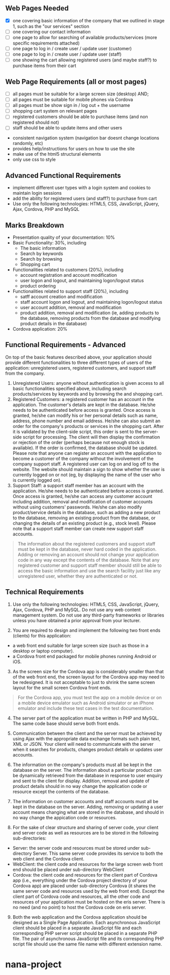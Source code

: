 
## Web Pages Needed
-  [x] one covering basic information of the company that we outlined in stage 1, such as the "our services" section 
-  [ ] one covering our contact information
-  [ ] one page to allow for searching of available products/services (more specific requirements attached)
-  [ ] one page to log in / create user / update user (customer)
-  [ ] one page to log in / create user / update user (staff)
-  [ ] one showing the cart allowing registered users (and maybe staff?) to purchase items from their cart

## Web Page Requirements (all or most pages)
- [ ] all pages must be suitable for a large screen size (desktop) AND;
- [ ] all pages must be suitable for mobile phones via Cordova
- [ ] all pages must be show sign in / log out + the username
- [ ] shopping cart system on relevant pages
- [ ] registered customers should be able to purchase items (and non registered should not)
- [ ] staff should be able to update items and other users
- consistent navigation system (navigation bar doesnt change locations randomly, etc)
- provides help/instructions for users on how to use the site
- make use of the html5 structural elements
- only use css to style

## Advanced Functional Requirements
- implement different user types with a login system and cookies to maintain login sessions
- add the ability for registered users (and staff?) to purchase from cart
- Use only the following technologies: HTML5, CSS, JavaScript, jQuery, Ajax, Cordova, PHP and MySQL


## Marks Breakdown
- Presentation quality of your documentation: 10%
- Basic Functionality: 30%, including
  - The basic information
  - Search by keywords
  - Search by browsing
  - Shopping cart
- Functionalities related to customers (20%), including
  - account registration and account modification
  - user logon and logout, and maintaining logon/logout status
  - product ordering
- Functionalities related to support staff (20%), including
  - satff account creation and modification
  - staff account logon and logout, and maintaining logon/logout status
  - user account addition, removal and modification
  - product addition, removal and modification (ie, adding products to the database, removing products from the database and modifying product details in the database)
- Cordova application: 20%


## Functional Requirements - Advanced
On top of the basic features described above, your application should provide different functionalities to three different types of users of the application: unregistered users, registered customers, and support staff from the company.

1. Unregistered Users: anyone without authentication is given access to all basic functionalities specified above, including search products/services by keywords and by browsing the and shopping cart.
2. Registered Customers: a registered customer has an account in the application. The customer's details are kept in the database. He/she needs to be authenticated before access is granted. Once access is granted, he/she can modify his or her personal details such as name, address, phone number and email address. He/she can also submit an order for the company's products or services in the shopping cart. After it is validated by the client-side script, this order is sent to the server-side script for processing. The client will then display the confirmation or rejection of the order (perhaps because not enough stock is available). If the order is confirmed, the database should be updated. Please note that anyone can register an account with the application to become a customer of the company without the involvement of the company support staff. A registered user can log on and log off to the website. The website should maintain a sign to show whether the user is currently logged on or not (eg, by displaying the name of the user who is currently logged on).
3. Support Staff: a support staff member has an account with the application. He/she needs to be authenticated before access is granted. Once access is granted, he/she can access any customer account including addition, removal and modification of customer accounts without using customers' passwords. He/she can also modify product/service details in the database, such as adding a new product to the database, removing an existing product from the database, or changing the details of an existing product (e.g., stock level). Please note that a support staff member can create new support staff accounts.
> The information about the registered customers and support staff must be kept in the database, never hard coded in the application. Adding or removing an account should not change your application code in any way except the contents of the database.
Note that any registered customer and support staff member should still be able to access the basic information and use the search facility just like any unregistered user, whether they are authenticated or not.


## Technical Requirements
1. Use only the following technologies: HTML5, CSS, JavaScript, jQuery, Ajax, Cordova, PHP and MySQL. Do not use any web content management system. Do not use any third-party frameworks or libraries unless you have obtained a prior approval from your lecturer.

2. You are required to design and implement the following two front ends (clients) for this application:
  - a web front end suitable for large screen size (such as those in a desktop or laptop computer).
  - a Cordova front end packaged for mobile phones running Android or iOS.

3. As the screen size for the Cordova app is considerably smaller than that of the web front end, the screen layout for the Cordova app may need to be redesigned. It is not acceptable to just to shrink the same screen layout for the small screen Cordova front ends.
> For the Cordova app, you must test the app on a mobile device or on a mobile device emulator such as Android simulator or an iPhone emulator and include these test cases in the test documentation.

4. The server part of the application must be written in PHP and MySQL. The same code base should serve both front ends.

5. Communication between the client and the server must be achieved by using Ajax with the appropriate data exchange formats such plain text, XML or JSON. Your client will need to communicate with the server when it searches for products, changes product details or updates user accounts.

6. The information on the company's products must all be kept in the database on the server. The information about a particular product can be dynamically retrieved from the database in response to user enquiry and sent to the client for display. Addition, removal and update of product details should in no way change the application code or resource except the contents of the database.

7. The information on customer accounts and staff accounts must all be kept in the database on the server. Adding, removing or updating a user account means changing what are stored in the database, and should in no way change the appication code or resources.

8. For the sake of clear structure and sharing of server code, your client and server code as well as resources are to be stored in the following sub-directories:
- Server: the server code and resources must be stored under sub-directory Server. This same server code provides its service to both the web client and the Cordova client.
- WebClient: the client code and resources for the large screen web front end should be placed under sub-directory WebClient
- Cordova: the client code and resources for the client part of Cordova app (i.e., everything under the Cordova project directory of your Cordova app) are placed under sub-directory Cordova (it shares the same server code and resources used by the web front end).
Except the client part of Cordova code and resources, all the other code and resources of your application must be hosted on the eris server. There is no need (and no point) to host the Cordova code on eris server.

9. Both the web application and the Cordova application should be designed as a Single Page Application. Each asynchronous JavaScript client should be placed in a separate JavaScript file and each corresponding PHP server script should be placed in a separate PHP file. The pair of asynchronous JavaScript file and its corresponding PHP script file should use the same file name with different extension name.

# nana-project
